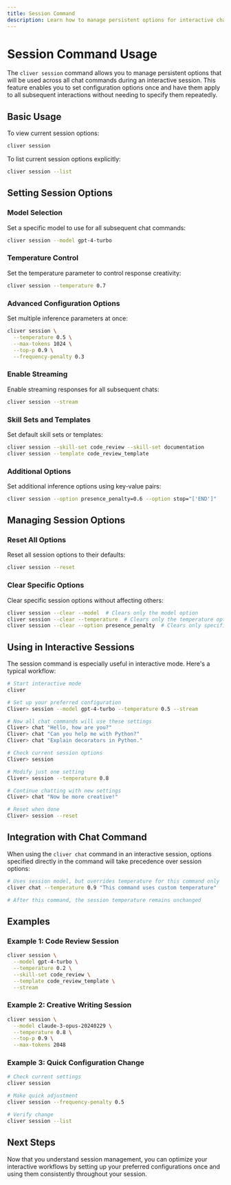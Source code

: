 ```yaml
---
title: Session Command
description: Learn how to manage persistent options for interactive chat sessions
---
```


# Session Command Usage

The `cliver session` command allows you to manage persistent options that will be used across all chat commands during an interactive session. This feature enables you to set configuration options once and have them apply to all subsequent interactions without needing to specify them repeatedly.

## Basic Usage

To view current session options:

```bash
cliver session
```

To list current session options explicitly:

```bash
cliver session --list
```

## Setting Session Options

### Model Selection

Set a specific model to use for all subsequent chat commands:

```bash
cliver session --model gpt-4-turbo
```

### Temperature Control

Set the temperature parameter to control response creativity:

```bash
cliver session --temperature 0.7
```

### Advanced Configuration Options

Set multiple inference parameters at once:

```bash
cliver session \
  --temperature 0.5 \
  --max-tokens 1024 \
  --top-p 0.9 \
  --frequency-penalty 0.3
```

### Enable Streaming

Enable streaming responses for all subsequent chats:

```bash
cliver session --stream
```

### Skill Sets and Templates

Set default skill sets or templates:

```bash
cliver session --skill-set code_review --skill-set documentation
cliver session --template code_review_template
```

### Additional Options

Set additional inference options using key-value pairs:

```bash
cliver session --option presence_penalty=0.6 --option stop="['END']"
```

## Managing Session Options

### Reset All Options

Reset all session options to their defaults:

```bash
cliver session --reset
```

### Clear Specific Options

Clear specific session options without affecting others:

```bash
cliver session --clear --model  # Clears only the model option
cliver session --clear --temperature  # Clears only the temperature option
cliver session --clear --option presence_penalty  # Clears only specific additional option
```

## Using in Interactive Sessions

The session command is especially useful in interactive mode. Here's a typical workflow:

```bash
# Start interactive mode
cliver

# Set up your preferred configuration
Cliver> session --model gpt-4-turbo --temperature 0.5 --stream

# Now all chat commands will use these settings
Cliver> chat "Hello, how are you?"
Cliver> chat "Can you help me with Python?"
Cliver> chat "Explain decorators in Python."

# Check current session options
Cliver> session

# Modify just one setting
Cliver> session --temperature 0.8

# Continue chatting with new settings
Cliver> chat "Now be more creative!"

# Reset when done
Cliver> session --reset
```

## Integration with Chat Command

When using the `cliver chat` command in an interactive session, options specified directly in the command will take precedence over session options:

```bash
# Uses session model, but overrides temperature for this command only
cliver chat --temperature 0.9 "This command uses custom temperature"

# After this command, the session temperature remains unchanged
```

## Examples

### Example 1: Code Review Session
```bash
cliver session \
  --model gpt-4-turbo \
  --temperature 0.2 \
  --skill-set code_review \
  --template code_review_template \
  --stream
```

### Example 2: Creative Writing Session
```bash
cliver session \
  --model claude-3-opus-20240229 \
  --temperature 0.8 \
  --top-p 0.9 \
  --max-tokens 2048
```

### Example 3: Quick Configuration Change
```bash
# Check current settings
cliver session

# Make quick adjustment
cliver session --frequency-penalty 0.5

# Verify change
cliver session --list
```

## Next Steps

Now that you understand session management, you can optimize your interactive workflows by setting up your preferred configurations once and using them consistently throughout your session.